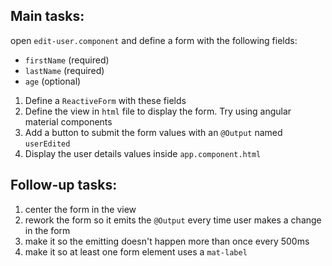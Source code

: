 ## Main tasks:

open `edit-user.component` and define a form with the following fields:
- `firstName` (required)
- `lastName` (required)
- `age` (optional)

1. Define a `ReactiveForm` with these fields
2. Define the view in `html` file to display the form. Try using angular material components
3. Add a button to submit the form values with an `@Output` named `userEdited`
4. Display the user details values inside `app.component.html` 




## Follow-up tasks:
1. center the form in the view
2. rework the form so it emits the `@Output` every time user makes a change in the form
3. make it so the emitting doesn't happen more than once every 500ms
4. make it so at least one form element uses a `mat-label`

